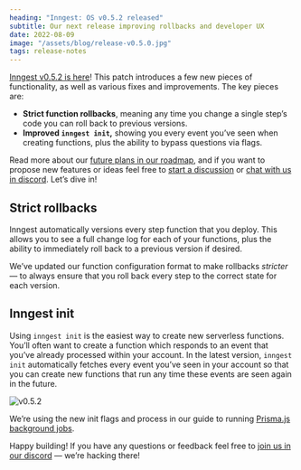 ```yaml
---
heading: "Inngest: OS v0.5.2 released"
subtitle: Our next release improving rollbacks and developer UX
date: 2022-08-09
image: "/assets/blog/release-v0.5.0.jpg"
tags: release-notes
---
```

[Inngest v0.5.2 is here](https://github.com/inngest/inngest/releases)!  This patch introduces a few new pieces of functionality, as well as various fixes and improvements.  The key pieces are:

 

- **Strict function rollbacks**, meaning any time you change a single step’s code you can roll back to previous versions.
- **Improved `inngest init`,** showing you every event you’ve seen when creating functions, plus the ability to bypass questions via flags.

Read more about our [future plans in our roadmap](https://github.com/orgs/inngest/projects/1), and if you want to propose new features or ideas feel free to [start a discussion](https://github.com/inngest/inngest/discussions) or [chat with us in discord](https://www.inngest.com/discord). Let’s dive in!

## Strict rollbacks

Inngest automatically versions every step function that you deploy.  This allows you to see a full change log for each of your functions, plus the ability to immediately roll back to a previous version if desired.

We’ve updated our function configuration format to make rollbacks *stricter —* to always ensure that you roll back every step to the correct state for each version.

## Inngest init

Using `inngest init` is the easiest way to create new serverless functions.  You’ll often want to create a function which responds to an event that you’ve already processed within your account.  In the latest version, `inngest init` automatically fetches every event you’ve seen in your account so that you can create new functions that run any time these events are seen again in the future.

![v0.5.2](/assets/blog/init-0.5.2.gif)

We’re using the new init flags and process in our guide to running [Prisma.js background jobs](https://www.inngest.com/docs/guides/prisma-background-jobs).

Happy building!  If you have any questions or feedback feel free to [join us in our discord](https://www.inngest.com/discord) — we’re hacking there!
